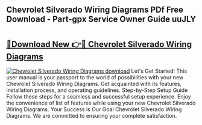 ## Chevrolet Silverado Wiring Diagrams PDf Free Download - Part-gpx Service Owner Guide uuJLY

# <h2><a href="http://dfswlw.blite.top/?on=Chevrolet+Silverado+Wiring+Diagrams">🔗Download New 👉🔴 Chevrolet Silverado Wiring Diagrams</a></h2>

[![Chevrolet Silverado Wiring Diagrams download](https://i.imgur.com/lujVjoI.png)](http://dfswlw.blite.top/?on=Chevrolet+Silverado+Wiring+Diagrams)
Let's Get Started! This user manual is your passport to the world of possibilities with your new Chevrolet Silverado Wiring Diagrams. Get acquainted with its features, installation process, and operating guidelines. Step-by-Step Setup Guide Follow these steps for a seamless and successful setup experience. Enjoy the convenience of list of features while using your new Chevrolet Silverado Wiring Diagrams. Your Success is Our Goal Chevrolet Silverado Wiring Diagrams. We are committed to ensuring your complete satisfaction.
